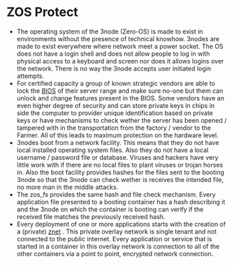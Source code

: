 # ZOS Protect

- The operating system of the 3node (Zero-OS) is made to exist in environments without the presence of technical knowhow. 3nodes are made to exist everywhere where network meet a power socket. The OS does not have a login shell and does not allow people to log in with physical access to a keyboard and screen nor does it allows logins over the network. There is no way the 3node accepts user initiated login attempts.
- For certified capacity a group of known strategic vendors are able to lock the [BIOS](https://en.wikipedia.org/wiki/BIOS) of their server range and make sure no-one but them can unlock and change features present in the BIOS. Some vendors have an even higher degree of security and can store private keys in chips in side the computer to provider unique identification based on private keys or have mechanisms to check wether the server has been opened / tampered with in the transportation from the factory / vendor to the Farmer. All of this leads to maximum protection on the hardware level.
- 3nodes boot from a network facility. This means that they do not have local installed operating system files. Also they do not have a local username / password file or database. Viruses and hackers have very little work with if there are no local files to plant viruses or trojan horses in. Also the boot facility provides hashes for the files sent to the booting 3node so that the 3node can check wether is receives the intended file, no more man in the middle attacks.
- The zos_fs provides the same hash and file check mechanism. Every application file presented to a booting container has a hash describing it and the 3node on which the container is booting can verify if the received file matches the previously received hash.
- Every deployment of one or more applications starts with the creation of a (private) [znet](znet) . This private overlay network is single tenant and not connected to the public internet. Every application or service that is started in a container in this overlay network is connection to all of the other containers via a point to point, encrypted network connection.